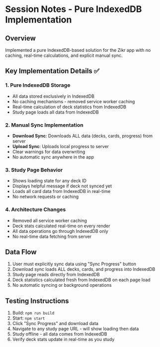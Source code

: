 # Session Notes - Pure IndexedDB Implementation

## Overview
Implemented a pure IndexedDB-based solution for the Zikr app with no caching, real-time calculations, and explicit manual sync.

## Key Implementation Details ✅

### 1. **Pure IndexedDB Storage**
   - All data stored exclusively in IndexedDB
   - No caching mechanisms - removed service worker caching
   - Real-time calculation of deck statistics from IndexedDB
   - Study page loads all data from IndexedDB

### 2. **Manual Sync Implementation**
   - **Download Sync**: Downloads ALL data (decks, cards, progress) from server
   - **Upload Sync**: Uploads local progress to server
   - Clear warnings for data overwriting
   - No automatic sync anywhere in the app

### 3. **Study Page Behavior**
   - Shows loading state for any deck ID
   - Displays helpful message if deck not synced yet
   - Loads all card data from IndexedDB in real-time
   - No network requests or caching

### 4. **Architecture Changes**
   - Removed all service worker caching
   - Deck stats calculated real-time on every render
   - All data operations go through IndexedDB only
   - No real-time data fetching from server

## Data Flow
1. User must explicitly sync data using "Sync Progress" button
2. Download sync loads ALL decks, cards, and progress into IndexedDB
3. Study page reads directly from IndexedDB
4. Deck statistics calculated fresh from IndexedDB on each page load
5. No automatic syncing or background operations

## Testing Instructions
1. Build: `npm run build`
2. Start: `npm start`
3. Click "Sync Progress" and download data
4. Navigate to any study page URL - will show loading then data
5. Study offline - all data comes from IndexedDB
6. Verify deck stats update in real-time as you study